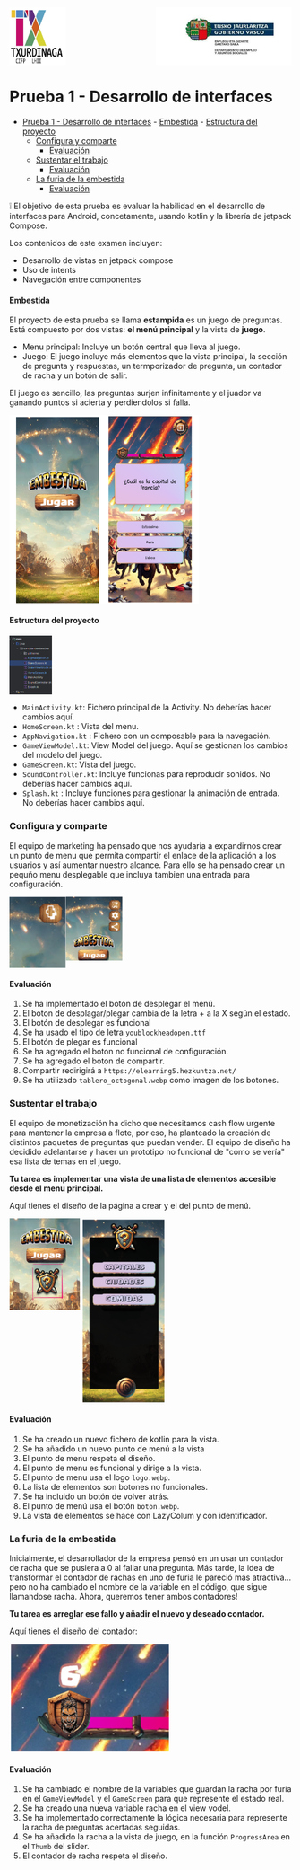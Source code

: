 <div style="display: flex; justify-content: space-between;">
  <img src="image-1.png" alt="alt text" style="width: 20%;">
  <img src="logoEusko.png" alt="alt text" style="width: 48%;">
</div>

# Prueba 1 - Desarrollo de interfaces

- [Prueba 1 - Desarrollo de interfaces](#prueba-1---desarrollo-de-interfaces)
      - [Embestida](#embestida)
      - [Estructura del proyecto](#estructura-del-proyecto)
  - [Configura y comparte](#configura-y-comparte)
    - [Evaluación](#evaluación)
  - [Sustentar el trabajo](#sustentar-el-trabajo)
    - [Evaluación](#evaluación-1)
  - [La furia de la embestida](#la-furia-de-la-embestida)
    - [Evaluación](#evaluación-2)


:grey_exclamation: El objetivo de esta prueba es evaluar la habilidad en el desarrollo de interfaces para Android, concetamente, usando kotlin y la librería de jetpack Compose. 

Los contenidos de este examen incluyen:
- Desarrollo de vistas en jetpack compose
- Uso de intents 
- Navegación entre componentes

#### Embestida

El proyecto de esta prueba se llama **estampida** es un juego de preguntas. Está compuesto por dos vistas: **el menú principal** y la vista de **juego**.
- Menu principal: Incluye un botón central que lleva al juego.
- Juego: El juego incluye más elementos que la vista principal, la sección de pregunta y respuestas, un termporizador de pregunta, un contador de racha y un botón de salir.

El juego es sencillo, las preguntas surjen infinitamente y el juador va ganando puntos si acierta y perdiendolos si falla.


<div style="display: flex; justify-content: space-between;">
  <img src="estampida.png" alt="alt text" style="width: 67%;">
</div>

#### Estructura del proyecto

<div style="display: flex; justify-content: left;">
  <img src="image-5.png" alt="alt text" style="width: 15%; height: 15%">
</div>

- `MainActivity.kt`: Fichero principal de la Activity. No deberías hacer cambios aquí.
- `HomeScreen.kt` : Vista del menu.
- `AppNavigation.kt` : Fichero con un composable para la navegación.
- `GameViewModel.kt`: View Model del juego. Aquí se gestionan los cambios del modelo del juego.
- `GameScreen.kt`: Vista del juego. 
- `SoundController.kt`: Incluye funcionas para reproducir sonidos. No deberías hacer cambios aquí.
- `Splash.kt` : Incluye funciones para gestionar la animación de entrada. No deberías hacer cambios aquí.

### Configura y comparte

El equipo de marketing ha pensado que nos ayudaría a expandirnos crear un punto de menu que permita compartir el enlace de la aplicación a los usuarios y así aumentar nuestro alcance. Para ello se ha pensado crear un pequño menu desplegable que incluya tambien una entrada para configuración.

<div style="display: flex; justify-content: left;">
  <img src="image-11.png" alt="alt text" style="width: 20%; height: 20%">
    <img src="image-10.png" alt="alt text"  style="width: 20%; height: 20%">
</div>

#### Evaluación
1. Se ha implementado el botón de desplegar el menú.
2. El boton de desplagar/plegar cambia de la letra + a la X según el estado.
3. El botón de desplegar es funcional
4. Se ha usado el tipo de letra `youblockheadopen.ttf`
5. El botón de plegar es funcional
6. Se ha agregado el boton no funcional de configuración. 
6. Se ha agregado el boton de compartir. 
7. Compartir redirigirá a `https://elearning5.hezkuntza.net/`
8. Se ha utilizado `tablero_octogonal.webp` como imagen de los botones.



###  Sustentar el trabajo

El equipo de monetización ha dicho que necesitamos cash flow urgente para mantener la empresa a flote, por eso, ha planteado la creación de distintos paquetes de preguntas que puedan vender. El equipo de diseño ha decidido adelantarse y hacer un prototipo no funcional de "como se vería" esa lista de temas en el juego.

**Tu tarea es implementar una vista de una lista de elementos accesible desde el menu principal.**

Aquí tienes el diseño de la página a crear y el del punto de menú.

<div style="display: flex; justify-content: left;">
  <img src="image-7.png" alt="alt text" style="width: 25%; height: 20%">
    <img src="image-9.png" alt="alt text"  style="width: 30%; height: 25%">
</div>

#### Evaluación

1. Se ha creado un nuevo fichero de kotlin para la vista.
2. Se ha añadido un nuevo punto de menú a la vista 
3. El punto de menu respeta el diseño.
4. El punto de menu es funcional y dirige a la vista.
5. El punto de menu usa el logo `logo.webp`.
6. La lista de elementos son botones no funcionales.
7. Se ha incluido un botón de volver atrás.
8. El punto de menú usa el botón `boton.webp`.
9. La vista de elementos se hace con LazyColum y con identificador.

### La furia de la embestida
Inicialmente, el desarrollador de la empresa pensó en un usar un contador de racha que se pusiera a 0 al fallar una pregunta. Más tarde, la idea de transformar el contador de rachas en uno de furia le pareció más atractiva... pero no ha cambiado el nombre de la variable en el código, que sigue llamandose racha. Ahora, queremos tener ambos contadores! 

**Tu tarea es arreglar ese fallo y añadir el nuevo y deseado contador.**

Aquí tienes el diseño del contador:

![alt text](image-4.png)

#### Evaluación
1. Se ha cambiado el nombre de la variables que guardan la racha por furia en el `GameViewModel` y el `GameScreen` para que represente el estado real.
2. Se ha creado una nueva variable racha en el view vodel.
3. Se ha implementado correctamente la lógica necesaria para represente la racha de preguntas acertadas seguidas.
4. Se ha añadido la racha a la vista de juego, en la función `ProgressArea` en el `Thumb` del slider. 
5. El contador de racha respeta el diseño.

